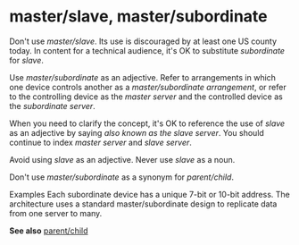 # master/slave, master/subordinate

Don't use *master/slave*.
Its use is discouraged by at least one US county today.
In content for a technical audience, it's OK to substitute *subordinate* for *slave*. 

Use *master/subordinate* as an adjective. Refer to arrangements in which one device controls another as a *master/subordinate arrangement*, or refer to the controlling device as the *master server* and the controlled device as the *subordinate server*. 

When you need to clarify the concept, it's OK to reference the use of *slave* as an adjective by saying *also known as the slave server*. You should continue to index *master server* and *slave server*.

Avoid using *slave* as an adjective. Never use *slave* as a noun.

Don't use *master/subordinate* as a synonym for *parent/child*. 

Examples
Each subordinate device has a unique 7-bit or 10-bit address. 
The architecture uses a standard master/subordinate design to replicate data from one server to many.

**See also** [parent/child](https://worldready.cloudapp.net/Styleguide/Read?id=2700&topicid=35550)
